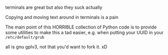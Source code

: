 terminals are great but also they suck actually

Copying and moving text around in terminals is a pain

The main point of this HORRIBLE collection of Python code is to provide some utilities to make this a tad easier, e.g. when putting your UUID in your `/etc/default/grub`

all is gnu gplv3, not that you'd want to fork it. xD
